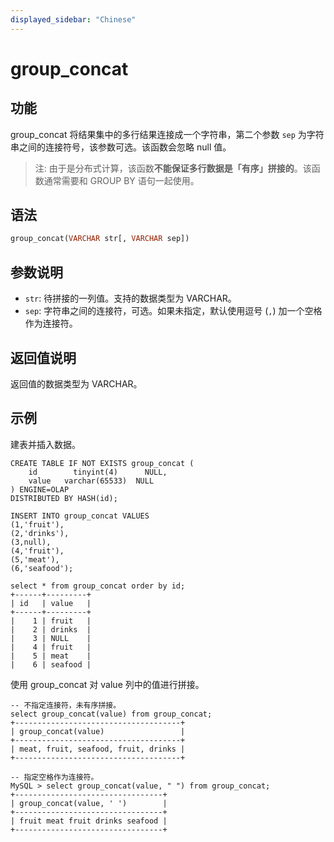 ```yaml
---
displayed_sidebar: "Chinese"
---
```


# group_concat

## 功能

group_concat 将结果集中的多行结果连接成一个字符串，第二个参数 `sep` 为字符串之间的连接符号，该参数可选。该函数会忽略 null 值。

> 注: 由于是分布式计算，该函数**不能保证多行数据是「有序」拼接的**。该函数通常需要和 GROUP BY 语句一起使用。

## 语法

```Haskell
group_concat(VARCHAR str[, VARCHAR sep])
```

## 参数说明

- `str`: 待拼接的一列值。支持的数据类型为 VARCHAR。
- `sep`: 字符串之间的连接符，可选。如果未指定，默认使用逗号 (`,`) 加一个空格作为连接符。

## 返回值说明

返回值的数据类型为 VARCHAR。

## 示例

建表并插入数据。

```Plain Text
CREATE TABLE IF NOT EXISTS group_concat (
    id        tinyint(4)      NULL,
    value   varchar(65533)  NULL
) ENGINE=OLAP
DISTRIBUTED BY HASH(id);

INSERT INTO group_concat VALUES
(1,'fruit'),
(2,'drinks'),
(3,null),
(4,'fruit'),
(5,'meat'),
(6,'seafood');

select * from group_concat order by id;
+------+---------+
| id   | value   |
+------+---------+
|    1 | fruit   |
|    2 | drinks  |
|    3 | NULL    |
|    4 | fruit   |
|    5 | meat    |
|    6 | seafood |
```

使用 group_concat 对 value 列中的值进行拼接。

```Plain Text
-- 不指定连接符，未有序拼接。
select group_concat(value) from group_concat;
+-------------------------------------+
| group_concat(value)                 |
+-------------------------------------+
| meat, fruit, seafood, fruit, drinks |
+-------------------------------------+

-- 指定空格作为连接符。
MySQL > select group_concat(value, " ") from group_concat;
+---------------------------------+
| group_concat(value, ' ')        |
+---------------------------------+
| fruit meat fruit drinks seafood |
+---------------------------------+
```
